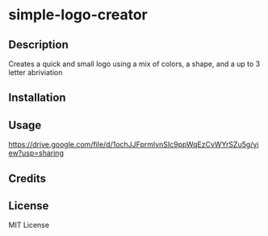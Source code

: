 # simple-logo-creator

## Description
Creates a quick and small logo using a mix of colors, a shape, and a up to 3 letter abriviation 

## Installation


## Usage
https://drive.google.com/file/d/1ochJJFprmlvnSIc9ppWqEzCvWYrSZu5g/view?usp=sharing

## Credits


## License
MIT License